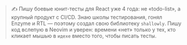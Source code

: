 > ✍️ Пишу боевые юнит-тесты для React уже 4 года: не «todo-list», а крупный продукт с CI/CD. Знаю школы тестирования, гонял Enzyme и RTL — поэтому создал свою библиотеку `shallowly`. Пишу код вслепую в Neovim и уверен: времени «нет» только у тех, кто кликает мышью в `идехе` вместо того, чтобы писать тесты.
